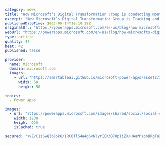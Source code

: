 ```yaml
---
category: news
title: "How Microsoft’s Digital Transformation Group is conducting Monthly Business Reviews using Microsoft Power Platform and Dynamics 365"
excerpt: "How Microsoft’s Digital Transformation Group is Tracking and Reviewing Health Metrics using Microsoft Power Platform and Dynamics 365."
publishedDateTime: 2021-05-14T16:10:15Z
originalUrl: "https://powerapps.microsoft.com/en-us/blog/how-microsofts-digital-transformation-group-is-conducting-monthly-business-reviews-using-microsoft-power-platform-and-dynamics-365/"
webUrl: "https://powerapps.microsoft.com/en-us/blog/how-microsofts-digital-transformation-group-is-conducting-monthly-business-reviews-using-microsoft-power-platform-and-dynamics-365/"
type: article
quality: 42
heat: 42
published: false

provider:
  name: Microsoft
  domain: microsoft.com
  images:
    - url: "https://smartableai.github.io/microsoft-power-apps/assets/images/organizations/microsoft.com-50x50.jpg"
      width: 50
      height: 50

topics:
  - Power Apps

images:
  - url: "https://powerapps.microsoft.com/images/shared/social/social-share-post-ignite.png"
    width: 1200
    height: 630
    isCached: true

secured: "yvZVC1zSwQlbBbk6/1RC0TlS4W4g6vNlyrIEKoQ70pIiZX/HAaPPsooBRgTuXdQrMo7IDdRiqBGkn9lhve4fRsRcPJB6E7vWhUAlvbSnhnmJbT6AOadlki47W4hLWQfsi47lbBfyba3rsJG8N2qv+hESedUTFFKRBYmuwg91vsk0M6XCmZII3NT1PgnAga2n9ewYMOui56r0jw/bYmwfhbb3leFeeF8EjjosZWblhrXNaQXms9oSBqEyQdTTHXf3I5hJc3EJpNI2EfKw5nzjkSoaRgff+IJuH8C6M0GVZbb0QhJ1xkBte+1d+YeAiufvX3Ssg+u7UUjSq9W/ufQxoCiBGd7Uvr/efXELWQZ+lrI=;hVNToDGmg1DqNC8/SREfsw=="
---
```


